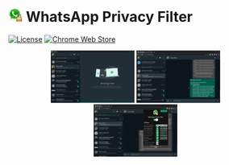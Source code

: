 # <img src="/source/app/public/logo.png" width="28">  WhatsApp Privacy Filter


[![License](https://img.shields.io/github/license/karcan/whatsapp-privacy-filter?style=for-the-badge)](https://github.com/karcan/WhatsApp-Privacy-Filter/blob/master/LICENSE)
[![Chrome Web Store](https://img.shields.io/chrome-web-store/users/ppamjkdhajaohmhhhbccojhgigkmbkeb?color=red&label=chrome%20users&logoColor=white&style=for-the-badge)](https://chrome.google.com/webstore/detail/whatsapp-privacy-filter/ppamjkdhajaohmhhhbccojhgigkmbkeb)

<p align="center">
  <img width="33%" title="Privacy Filter for WhatsApp™ Web" alt="Privacy Filter for WhatsApp™ Web" src="/docs/img/popout-preview.png">
  <img width="33%" title="Privacy Filter for WhatsApp™ Web" alt="Privacy Filter for WhatsApp™ Web" src="/docs/img/message-preview.png">
  <img width="33%" title="Privacy Filter for WhatsApp™ Web" alt="Privacy Filter for WhatsApp™ Web" src="/docs/img/popup-preview.png">
</p>
